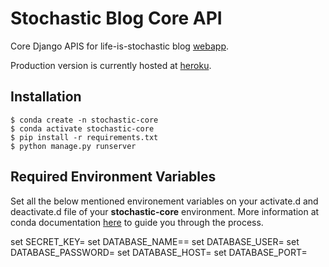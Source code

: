 # Stochastic Blog Core API 

Core Django APIS for life-is-stochastic blog [webapp](https://lifeisstochastic.netlify.app/ "webapp").

Production version is currently hosted at [heroku](https://stochastic-core.herokuapp.com/ "heroku").

## Installation

	$ conda create -n stochastic-core
	$ conda activate stochastic-core
	$ pip install -r requirements.txt
	$ python manage.py runserver


## Required Environment Variables

Set all the below mentioned environement variables on your activate.d and deactivate.d file of your **stochastic-core** environment. More information at conda documentation [here](https://docs.conda.io/projects/conda/en/latest/user-guide/tasks/manage-environments.html#setting-environment-variables "here") to guide you through the process.

set SECRET_KEY=
set DATABASE_NAME==
set DATABASE_USER=
set DATABASE_PASSWORD=
set DATABASE_HOST=
set DATABASE_PORT=
